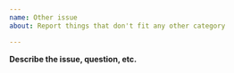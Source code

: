 ```yaml
---
name: Other issue
about: Report things that don't fit any other category

---
```


**Describe the issue, question, etc.**
